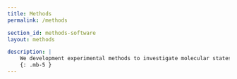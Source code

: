 ```yaml
---
title: Methods
permalink: /methods

section_id: methods-software
layout: methods

description: |
    We development experimental methods to investigate molecular states of each cell in its original spatial context.
    {: .mb-5 }
---
```



